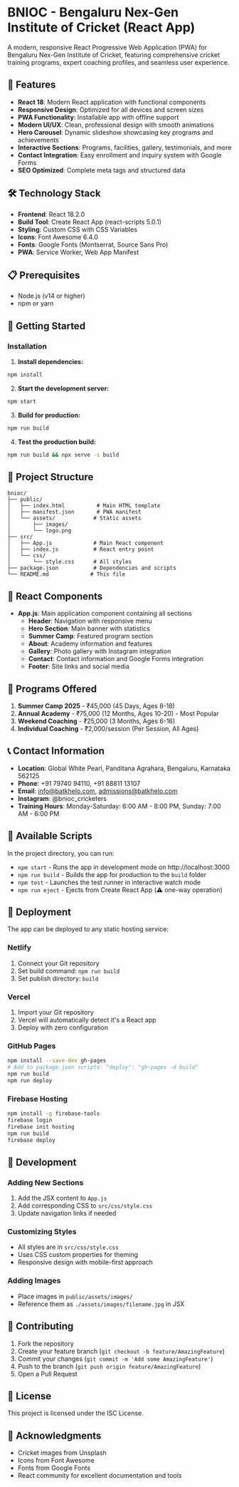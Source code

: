 # BNIOC - Bengaluru Nex-Gen Institute of Cricket (React App)

A modern, responsive React Progressive Web Application (PWA) for Bengaluru Nex-Gen Institute of Cricket, featuring comprehensive cricket training programs, expert coaching profiles, and seamless user experience.

## 🚀 Features

- **React 18**: Modern React application with functional components
- **Responsive Design**: Optimized for all devices and screen sizes
- **PWA Functionality**: Installable app with offline support
- **Modern UI/UX**: Clean, professional design with smooth animations
- **Hero Carousel**: Dynamic slideshow showcasing key programs and achievements
- **Interactive Sections**: Programs, facilities, gallery, testimonials, and more
- **Contact Integration**: Easy enrollment and inquiry system with Google Forms
- **SEO Optimized**: Complete meta tags and structured data

## 🛠️ Technology Stack

- **Frontend**: React 18.2.0
- **Build Tool**: Create React App (react-scripts 5.0.1)
- **Styling**: Custom CSS with CSS Variables
- **Icons**: Font Awesome 6.4.0
- **Fonts**: Google Fonts (Montserrat, Source Sans Pro)
- **PWA**: Service Worker, Web App Manifest

## 📋 Prerequisites

- Node.js (v14 or higher)
- npm or yarn

## 🚀 Getting Started

### Installation

1. **Install dependencies:**
```bash
npm install
```

2. **Start the development server:**
```bash
npm start
```

3. **Build for production:**
```bash
npm run build
```

4. **Test the production build:**
```bash
npm run build && npx serve -s build
```

## 📁 Project Structure

```
bnioc/
├── public/
│   ├── index.html          # Main HTML template
│   ├── manifest.json       # PWA manifest
│   └── assets/            # Static assets
│       ├── images/
│       └── logo.png
├── src/
│   ├── App.js             # Main React component
│   ├── index.js           # React entry point
│   └── css/
│       └── style.css      # All styles
├── package.json           # Dependencies and scripts
└── README.md             # This file
```

## 🧩 React Components

- **App.js**: Main application component containing all sections
  - **Header**: Navigation with responsive menu
  - **Hero Section**: Main banner with statistics
  - **Summer Camp**: Featured program section
  - **About**: Academy information and features
  - **Gallery**: Photo gallery with Instagram integration
  - **Contact**: Contact information and Google Forms integration
  - **Footer**: Site links and social media

## 🏏 Programs Offered

1. **Summer Camp 2025** - ₹45,000 (45 Days, Ages 8-18)
2. **Annual Academy** - ₹75,000 (12 Months, Ages 10-20) - Most Popular
3. **Weekend Coaching** - ₹25,000 (3 Months, Ages 6-16)
4. **Individual Coaching** - ₹2,000/session (Per Session, All Ages)

## 📞 Contact Information

- **Location**: Global White Pearl, Panditana Agrahara, Bengaluru, Karnataka 562125
- **Phone**: +91 79740 94110, +91 88811 13107
- **Email**: info@batkhelo.com, admissions@batkhelo.com
- **Instagram**: @bnioc_cricketers
- **Training Hours**: Monday-Saturday: 6:00 AM - 8:00 PM, Sunday: 7:00 AM - 6:00 PM

## 📜 Available Scripts

In the project directory, you can run:

- `npm start` - Runs the app in development mode on http://localhost:3000
- `npm run build` - Builds the app for production to the `build` folder
- `npm test` - Launches the test runner in interactive watch mode
- `npm run eject` - Ejects from Create React App (⚠️ one-way operation)

## 🚀 Deployment

The app can be deployed to any static hosting service:

### Netlify
1. Connect your Git repository
2. Set build command: `npm run build`
3. Set publish directory: `build`

### Vercel
1. Import your Git repository
2. Vercel will automatically detect it's a React app
3. Deploy with zero configuration

### GitHub Pages
```bash
npm install --save-dev gh-pages
# Add to package.json scripts: "deploy": "gh-pages -d build"
npm run build
npm run deploy
```

### Firebase Hosting
```bash
npm install -g firebase-tools
firebase login
firebase init hosting
npm run build
firebase deploy
```

## 🔧 Development

### Adding New Sections
1. Add the JSX content to `App.js`
2. Add corresponding CSS to `src/css/style.css`
3. Update navigation links if needed

### Customizing Styles
- All styles are in `src/css/style.css`
- Uses CSS custom properties for theming
- Responsive design with mobile-first approach

### Adding Images
- Place images in `public/assets/images/`
- Reference them as `./assets/images/filename.jpg` in JSX

## 🤝 Contributing

1. Fork the repository
2. Create your feature branch (`git checkout -b feature/AmazingFeature`)
3. Commit your changes (`git commit -m 'Add some AmazingFeature'`)
4. Push to the branch (`git push origin feature/AmazingFeature`)
5. Open a Pull Request

## 📄 License

This project is licensed under the ISC License.

## 🙏 Acknowledgments

- Cricket images from Unsplash
- Icons from Font Awesome
- Fonts from Google Fonts
- React community for excellent documentation and tools
